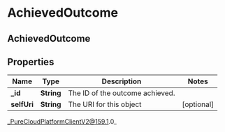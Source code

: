 # AchievedOutcome

## AchievedOutcome

## Properties

|Name | Type | Description | Notes|
|------------ | ------------- | ------------- | -------------|
| **_id** | **String** | The ID of the outcome achieved. | |
| **selfUri** | **String** | The URI for this object | [optional] |



_PureCloudPlatformClientV2@159.1.0_
